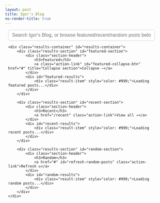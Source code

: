 ```yaml
---
layout: post
title: Igor's Blog
no-render-title: true
---
```


<style>
/* Container styling */
.search-container {
    max-width: 1000px;
    margin: 10px auto;
    padding: 0 10px;
}

/* Style the search input */
.search-input {
    width: 100%;
    padding: 8px 12px;
    font-size: 16px;
    border: 1px solid #ccc;
    border-radius: 6px;
    outline: none;
    box-sizing: border-box;
}

.search-input:focus {
    border-color: #007bff;
    box-shadow: 0 0 0 3px rgba(0,123,255,0.1);
}

/* Results container */
.results-container {
    margin-top: 12px;
}

/* Section styling */
.results-section {
    margin-bottom: 12px;
    border: none;
    border-radius: 0;
    padding: 0;
    background: transparent;
}

/* Section header with integrated actions */
.section-header {
    display: flex;
    justify-content: space-between;
    align-items: baseline;
    margin: 0 0 4px 0;
    padding-bottom: 2px;
    border-bottom: 1px solid #e5e5e5;
}

.section-header h3 {
    margin: 0;
    color: #666;
    font-size: 0.85em;
    font-weight: 500;
    text-transform: uppercase;
    letter-spacing: 0.5px;
}

.section-header .action-link {
    font-size: 0.8em;
    color: #0066cc;
    text-decoration: none;
    cursor: pointer;
    transition: color 0.2s;
    padding: 0 2px;
}

.section-header .action-link:hover {
    color: #0052a3;
    text-decoration: underline;
}

/* Individual result items */
.result-item {
    padding: 4px 0;
    margin-bottom: 4px;
    background: transparent;
    border-radius: 0;
    border: none;
    transition: all 0.2s;
    cursor: pointer;
    line-height: 1.3;
}

.result-item:hover {
    background: #f5f5f5;
    padding-left: 6px;
    transform: none;
}

.result-item a {
    font-weight: 600;
    color: #0066cc;
    text-decoration: none;
    font-size: 1em;
}

.result-item a:hover {
    text-decoration: underline;
}

.result-item .description {
    color: #666;
    font-size: 0.85em;
    line-height: 1.2;
}

/* Highlight matching text */
.highlight {
    background: yellow;
    padding: 2px;
}

/* Mobile optimizations */
@media (max-width: 768px) {
    .search-container {
        margin: 5px auto;
        padding: 0 8px;
    }
    
    .search-input {
        padding: 6px 10px;
        font-size: 15px;
    }
    
    .results-container {
        margin-top: 8px;
    }
    
    .results-section {
        margin-bottom: 8px;
    }
    
    .section-header {
        margin: 0 0 3px 0;
    }
    
    .section-header h3 {
        font-size: 0.75em;
    }
    
    .section-header .action-link {
        font-size: 0.7em;
    }
    
    .result-item {
        padding: 3px 0;
        margin-bottom: 2px;
        line-height: 1.2;
    }
    
    .result-item a {
        font-size: 0.95em;
    }
    
    .result-item .description {
        font-size: 0.8em;
        line-height: 1.15;
    }
}
</style>

<div class="search-container">
    <input type="text" class="search-input" id="search-input" placeholder="Search Igor's Blog, or browse featured/recent/random posts below..." />
    
    <div class="results-container" id="results-container">
        <div class="results-section" id="featured-section">
            <div class="section-header">
                <h3>Featured</h3>
                <a class="action-link" id="featured-collapse-btn" href="#" title="Collapse section">Collapse −</a>
            </div>
            <div id="featured-results">
                <div class="result-item" style="color: #999;">Loading featured posts...</div>
            </div>
        </div>
        
        <div class="results-section" id="recent-section">
            <div class="section-header">
                <h3>Recent</h3>
                <a href="/recent" class="action-link">View all →</a>
            </div>
            <div id="recent-results">
                <div class="result-item" style="color: #999;">Loading recent posts...</div>
            </div>
        </div>
        
        <div class="results-section" id="random-section">
            <div class="section-header">
                <h3>Random</h3>
                <a href="#" id="refresh-random-posts" class="action-link">Refresh ↻</a>
            </div>
            <div id="random-results">
                <div class="result-item" style="color: #999;">Loading random posts...</div>
            </div>
        </div>
    </div>
</div>

<script type="module">
    import { get_recent_posts, get_random_post, get_random_posts_batch, get_link_info } from "/assets/js/index.js";
    
    // Algolia configuration
    const appId = "{{ site.algolia.application_id }}";
    const apiKey = "{{ site.algolia.search_only_api_key }}";
    const indexName = "{{ site.algolia.index_name }}";
    
    // Initialize Algolia client
    const searchClient = algoliasearch(appId, apiKey);
    const index = searchClient.initIndex(indexName);
    
    // Cache frequently used DOM elements for better performance
    const cachedElements = {
        featuredResults: document.getElementById('featured-results'),
        recentResults: document.getElementById('recent-results'),
        randomResults: document.getElementById('random-results'),
        recentSection: document.getElementById('recent-section'),
        randomSection: document.getElementById('random-section'),
        searchInput: document.getElementById('search-input'),
        refreshButton: document.getElementById('refresh-random-posts')
    };
    
    // Helper function to escape HTML to prevent XSS
    function escapeHtml(text) {
        const div = document.createElement('div');
        div.textContent = text || '';
        return div.innerHTML;
    }
    
    // Helper function to validate URLs
    function isValidUrl(url) {
        if (!url) return false;
        
        // Allow relative URLs (starting with /)
        if (url.startsWith('/')) {
            return true;
        }
        
        // Allow well-formed absolute URLs
        try {
            const parsed = new URL(url);
            return parsed.protocol === 'http:' || parsed.protocol === 'https:';
        } catch {
            return false;
        }
    }
    
    // Function to render a result item
    function renderResultItem(item) {
        const url = item.url + (item.anchor ? `#${item.anchor}` : '');
        if (!isValidUrl(url)) {
            console.warn('Invalid URL skipped:', url);
            return '';
        }
        
        // Extract text from highlighted results (they contain HTML)
        const titleHtml = item._highlightResult?.title?.value || '';
        const contentHtml = item._highlightResult?.content?.value || '';
        
        // For highlighted results, preserve the highlight spans but escape the rest
        const title = titleHtml || escapeHtml(item.title || '');
        let description = contentHtml || escapeHtml(item.description || '');
        
        // Truncate description to ~150 characters
        if (description.length > 150) {
            description = description.substring(0, 147) + '...';
        }
        
        const safeUrl = escapeHtml(url);
        return `
            <div class="result-item" onclick="window.location='${safeUrl}';">
                <div><a href="${safeUrl}">${title}</a> <span class="description">${description}</span></div>
            </div>
        `;
    }
    
    // Function to render basic item (for recent/random)
    function renderBasicItem(item) {
        if (!isValidUrl(item.url)) {
            console.warn('Invalid URL skipped:', item.url);
            return '';
        }
        
        const safeUrl = escapeHtml(item.url);
        const safeTitle = escapeHtml(item.title || '');
        let safeDescription = escapeHtml(item.description || '');
        
        // Truncate description to ~150 characters
        if (safeDescription.length > 150) {
            safeDescription = safeDescription.substring(0, 147) + '...';
        }
        
        return `
            <div class="result-item" onclick="window.location='${safeUrl}';">
                <div><a href="${safeUrl}">${safeTitle}</a> <span class="description">${safeDescription}</span></div>
            </div>
        `;
    }
    
    // Function to show loading state
    function showLoading(elementId) {
        // Don't show loading state since we already have placeholders
        // This prevents flashing content
    }
    
    // Load featured posts (with lazy loading)
    async function loadFeaturedPosts() {
        const startTime = performance.now();
        console.log('⏱️ [Featured] Starting load...');
        showLoading('featured-results');
        try {
            // Featured post URLs from _data/featured.yml (rendered by Jekyll)
            const featuredUrls = [
                {% for url in site.data.featured.featured_posts %}
                "{{ url }}"{% unless forloop.last %},{% endunless %}
                {% endfor %}
            ];
            
            // Fetch all link info from backlinks.json
            const allLinkInfo = await get_link_info();
            
            // Map URLs to post data from backlinks
            const featuredPosts = featuredUrls.map(url => {
                const postInfo = allLinkInfo[url];
                if (postInfo) {
                    return {
                        title: postInfo.title || url,
                        url: url,
                        description: postInfo.description || ""
                    };
                }
                // Fallback if not found in backlinks
                return {
                    title: url.replace(/^\//, '').replace(/-/g, ' '),
                    url: url,
                    description: "Loading..."
                };
            }).filter(post => post !== null);
            
            cachedElements.featuredResults.innerHTML = 
                featuredPosts.map(renderBasicItem).join('');
            const loadTime = performance.now() - startTime;
            console.log(`✅ [Featured] Loaded in ${loadTime.toFixed(0)}ms`);
        } catch (error) {
            console.error('❌ [Featured] Error:', error);
            cachedElements.featuredResults.innerHTML = 
                '<div class="result-item">Failed to load featured posts</div>';
        }
    }
    
    // Load recent posts (with lazy loading)
    async function loadRecentPosts() {
        const startTime = performance.now();
        console.log('⏱️ [Recent] Starting load...');
        showLoading('recent-results');
        try {
            const recentPosts = await get_recent_posts(4);
            const html = recentPosts.map(renderBasicItem).join('');
            cachedElements.recentResults.innerHTML = html;
            const loadTime = performance.now() - startTime;
            console.log(`✅ [Recent] Loaded in ${loadTime.toFixed(0)}ms`);
        } catch (error) {
            console.error('❌ [Recent] Error:', error);
            cachedElements.recentResults.innerHTML = 
                '<div class="result-item">Failed to load recent posts</div>';
        }
    }
    
    // Load random posts (with refresh capability)
    async function loadRandomPosts() {
        const startTime = performance.now();
        console.log('⏱️ [Random] Starting load...');
        showLoading('random-results');
        try {
            // Use optimized batch function instead of multiple calls
            const randomPosts = await get_random_posts_batch(4);
            const html = randomPosts.map(renderBasicItem).join('');
            cachedElements.randomResults.innerHTML = html;
            const loadTime = performance.now() - startTime;
            console.log(`✅ [Random] Loaded in ${loadTime.toFixed(0)}ms`);
        } catch (error) {
            console.error('❌ [Random] Error:', error);
            cachedElements.randomResults.innerHTML = 
                '<div class="result-item">Failed to load random posts</div>';
        }
    }
    
    // Add event listener for refresh random posts button
    const refreshButton = cachedElements.refreshButton;
    if (refreshButton) {
        refreshButton.addEventListener('click', function(e) {
            e.preventDefault();
            loadRandomPosts();
        });
    }
    
    // Add global click handler for data-url elements (safer than onclick)
    document.addEventListener('click', function(e) {
        const target = e.target.closest('[data-url]');
        if (target && target.dataset.url) {
            const url = target.dataset.url;
            // Additional URL validation before navigation
            if (url && (url.startsWith('/') || url.startsWith('http'))) {
                window.location = url;
            }
        }
    });
    
    // Load initial content with lazy loading
    async function loadInitialContent() {
        // Start all loads in parallel for better performance
        const loadPromises = [
            loadFeaturedPosts(),
            loadRecentPosts(),
            loadRandomPosts()
        ];
        
        // Wait for all to complete (but they'll show as they finish)
        await Promise.allSettled(loadPromises);
    }
    
    // Search function with proper state management
    async function performSearch(query) {
        if (!query || query.trim() === '') {
            // Restore original header text
            document.querySelector('#featured-section .section-header h3').textContent = 'Featured';
            
            // Show all sections with their action links
            cachedElements.recentSection.style.display = 'block';
            cachedElements.randomSection.style.display = 'block';
            document.querySelector('#recent-section .action-link').style.display = 'inline';
            document.querySelector('#random-section .action-link').style.display = 'inline';
            
            // Reset loaded state to allow reloading
            ['featured-section', 'recent-section', 'random-section'].forEach(id => {
                const element = document.getElementById(id);
                if (element) delete element.dataset.loaded;
            });
            
            // Restore collapsed state if it was collapsed
            if (featuredIsCollapsed) {
                document.getElementById('featured-results').style.display = 'none';
            }
            
            // Reload content lazily or immediately based on browser support
            if ('IntersectionObserver' in window) {
                setupLazyLoading();
            } else {
                loadInitialContent();
            }
            return;
        }
        
        // Hide recent and random sections when searching
        cachedElements.recentSection.style.display = 'none';
        cachedElements.randomSection.style.display = 'none';
        
        // Always show featured results when searching (override collapsed state)
        document.getElementById('featured-results').style.display = 'block';
        
        // Update featured section title for search results
        document.querySelector('#featured-section .section-header h3').textContent = 'Search Results';
        document.getElementById('featured-results').innerHTML = 
            '<div class="result-item" style="color: #999;">Searching...</div>';
        
        try {
            const { hits } = await index.search(query, {
                hitsPerPage: 20,
                filters: 'NOT tags:family-journal',
                highlightPreTag: '<span class="highlight">',
                highlightPostTag: '</span>'
            });
            
            if (hits.length === 0) {
                cachedElements.featuredResults.innerHTML = 
                    '<div class="result-item">No results found. Try different keywords.</div>';
            } else {
                cachedElements.featuredResults.innerHTML = 
                    hits.map(renderResultItem).join('');
            }
        } catch (error) {
            console.error('Search error:', error);
            cachedElements.featuredResults.innerHTML = 
                `<div class="result-item">Error performing search. <a href="#" onclick="performSearch('${query.replace(/'/g, "\\'")}')">Try again</a></div>`;
        }
    }
    
    // Set up search input handler with debouncing and error handling
    let searchTimeout;
    let intersectionObserver; // Store observer reference for cleanup
    const searchInput = cachedElements.searchInput;
    if (searchInput) {
        searchInput.addEventListener('input', (e) => {
            clearTimeout(searchTimeout);
            searchTimeout = setTimeout(() => {
                try {
                    performSearch(e.target.value);
                } catch (error) {
                    console.error('❌ Search input error:', error);
                    cachedElements.featuredResults.innerHTML = 
                        '<div class="result-item">Search error. Please refresh the page.</div>';
                }
            }, 300);
        });
    }
    
    // Set up intersection observer for lazy loading
    function setupLazyLoading() {
        console.log('🚀 [Init] Setting up lazy loading...');
        // Always load featured posts immediately for better UX
        loadFeaturedPosts();
        
        const observerOptions = {
            root: null,
            rootMargin: '50px',
            threshold: 0.01
        };
        
        const sectionLoaders = {
            'recent-section': loadRecentPosts,
            'random-section': loadRandomPosts
        };
        
        intersectionObserver = new IntersectionObserver((entries) => {
            entries.forEach(entry => {
                if (entry.isIntersecting) {
                    const sectionId = entry.target.id;
                    const loader = sectionLoaders[sectionId];
                    if (loader && !entry.target.dataset.loaded) {
                        console.log(`👁️ [Observer] ${sectionId} is visible, loading...`);
                        entry.target.dataset.loaded = 'true';
                        loader();
                    }
                }
            });
        }, observerOptions);
        
        // Observe only recent and random sections (featured loads immediately)
        Object.keys(sectionLoaders).forEach(sectionId => {
            const element = document.getElementById(sectionId);
            if (element) {
                intersectionObserver.observe(element);
                console.log(`👁️ [Observer] Watching ${sectionId}`);
            }
        });
    }
    
    // Track page load time
    const pageLoadStart = performance.now();
    
    // Setup collapse button for featured section
    let featuredIsCollapsed = false;
    
    function setupFeaturedCollapse() {
        const collapseBtn = document.getElementById('featured-collapse-btn');
        const featuredResults = document.getElementById('featured-results');
        
        if (!collapseBtn || !featuredResults) {
            console.warn('Featured collapse elements not found');
            return;
        }
        
        collapseBtn.addEventListener('click', function(e) {
            e.preventDefault();
            featuredIsCollapsed = !featuredIsCollapsed;
            
            if (featuredIsCollapsed) {
                featuredResults.style.display = 'none';
                collapseBtn.textContent = 'Expand +';
                collapseBtn.title = 'Expand section';
            } else {
                featuredResults.style.display = 'block';
                collapseBtn.textContent = 'Collapse −';
                collapseBtn.title = 'Collapse section';
            }
        });
    }
    
    // Load initial content when page loads
    $(document).ready(() => {
        const domReadyTime = performance.now() - pageLoadStart;
        console.log(`📄 [Page] DOM ready in ${domReadyTime.toFixed(0)}ms`);
        console.log('🔍 [Page] Algolia configured, starting content load...');
        
        // Setup collapse button
        setupFeaturedCollapse();
        
        // Use intersection observer for truly lazy loading
        if ('IntersectionObserver' in window) {
            setupLazyLoading();
        } else {
            console.log('⚠️ [Page] IntersectionObserver not supported, loading all content');
            loadInitialContent();
        }
        
        if (cachedElements.searchInput) {
            cachedElements.searchInput.focus();
        }
        
        // Log total time when everything is likely loaded
        setTimeout(() => {
            const totalTime = performance.now() - pageLoadStart;
            console.log(`🏁 [Page] Total initial load time: ${totalTime.toFixed(0)}ms`);
        }, 2000);
    });
    
    // Cleanup function to prevent memory leaks
    function cleanup() {
        console.log('🧹 [Cleanup] Cleaning up resources...');
        
        // Clear any pending search timeout
        if (searchTimeout) {
            clearTimeout(searchTimeout);
            searchTimeout = null;
        }
        
        // Disconnect intersection observer
        if (intersectionObserver) {
            intersectionObserver.disconnect();
            intersectionObserver = null;
        }
    }
    
    // Add cleanup listeners
    window.addEventListener('beforeunload', cleanup);
    window.addEventListener('pagehide', cleanup);
</script>
